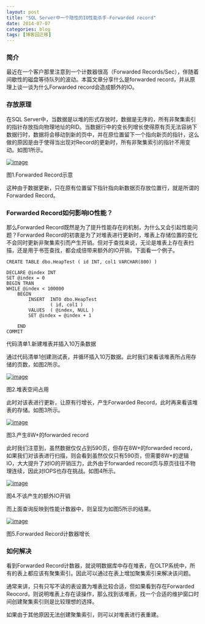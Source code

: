 ```yaml
---
layout: post
title: "SQL Server中一个隐性的IO性能杀手-Forwarded record"
date: 2014-07-07
categories: blog
tags: [博客园迁移]
---
```


### 简介

最近在一个客户那里注意到一个计数器很高（Forwarded Records/Sec），伴随着间歇性的磁盘等待队列的波动。本篇文章分享什么是forwarded record，并从原理上谈一谈为什么Forwarded record会造成额外的IO。

### 存放原理

在SQL Server中，当数据是以堆的形式存放时，数据是无序的，所有非聚集索引的指针存放指向物理地址的RID。当数据行中的变长列增长使得原有页无法容纳下数据行时，数据将会移动到新的页中，并在原位置留下一个指向新页的指针，这么做的原因是由于使得当出现对Record的更新时，所有非聚集索引的指针不用变动。如图1所示。

[![image](https://cdn.jsdelivr.net/gh/careyson/careyson.github.io@main/assets/images/2014-07-07-sql-server-io-forwarded-record/sql-server-io-forwarded-record-070903253791235.png)](//images0.cnblogs.com/blog/35368/201407/070903207708959.png)

图1.Forwarded Record示意

这种由于数据更新，只在原有位置留下指针指向新数据页存放位置行，就是所谓的Forwarded Record。

### Forwarded Record如何影响IO性能？

那么Forwarded Record既然是为了提升性能存在的机制，为什么又会引起性能问题？Forwarded Record的初衷是为了对堆表进行更新时，堆表上存储位置的变化不会同时更新非聚集索引而产生开销。但对于查找来说，无论是堆表上存在表扫描，还是用于书签查找，都会成倍带来额外的IO开销，下面看一个例子。
    
    
    CREATE TABLE dbo.HeapTest ( id INT, col1 VARCHAR(800) )  
      
    DECLARE @index INT  
    SET @index = 0  
    BEGIN TRAN  
    WHILE @index < 100000   
        BEGIN   
            INSERT  INTO dbo.HeapTest  
                    ( id, col1 )  
            VALUES  ( @index, NULL )  
            SET @index = @index + 1  
      
        END  
    COMMIT

  


代码清单1.新建堆表并插入10万条数据

通过代码清单1创建测试表，并循环插入10万数据。此时我们来看该堆表所占用存储的页数，如图2所示。

[![image](https://cdn.jsdelivr.net/gh/careyson/careyson.github.io@main/assets/images/2014-07-07-sql-server-io-forwarded-record/sql-server-io-forwarded-record-070903265517692.png)](//images0.cnblogs.com/blog/35368/201407/070903259737349.png)

图2.堆表空间占用

此时对该表进行更新，让原有行增长，产生Forwarded Record，此时再来看该堆表的存储。如图3所示。

[![image](https://cdn.jsdelivr.net/gh/careyson/careyson.github.io@main/assets/images/2014-07-07-sql-server-io-forwarded-record/sql-server-io-forwarded-record-070903280677721.png)](//images0.cnblogs.com/blog/35368/201407/070903274423364.png)

图3.产生8W+的forwarded record

此时我们注意到，虽然数据仅仅占到590页，但存在8W+的forwarded record，如果我们对该表进行扫描，则会看到虽然仅仅只有590页，但需要8W+的逻辑IO，大大提升了对IO的开销压力，此外由于forwarded record页与原页往往不物理连续，因此对IOPS也存在挑战。如图4所示。

[![image](https://cdn.jsdelivr.net/gh/careyson/careyson.github.io@main/assets/images/2014-07-07-sql-server-io-forwarded-record/sql-server-io-forwarded-record-070903291456151.png)](//images0.cnblogs.com/blog/35368/201407/070903285984051.png)

图4.不该产生的额外IO开销

而上面查询反映到性能计数器中，则呈现为如图5所示的结果。

[![image](https://cdn.jsdelivr.net/gh/careyson/careyson.github.io@main/assets/images/2014-07-07-sql-server-io-forwarded-record/sql-server-io-forwarded-record-070903300821539.png)](//images0.cnblogs.com/blog/35368/201407/070903295206965.png)

图5.Forwarded Record计数器增长

### 如何解决

看到Forwarded Record计数器，就说明数据库中存在堆表，在OLTP系统中，所有的表上都应该有聚集索引。因此可以通过在表上增加聚集索引来解决该问题。

通常来讲，只有只写不读的表设置为堆表比较合适，但如果看到存在Forwarded Reocord，则说明堆表上存在读操作，那么找到该堆表，找一个合适的维护窗口时间创建聚集索引则是比较理想的选择。

如果由于其他原因无法创建聚集索引，则可以对堆表进行表重建。
